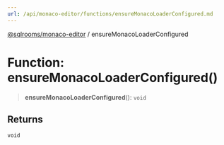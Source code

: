 ```yaml
---
url: /api/monaco-editor/functions/ensureMonacoLoaderConfigured.md
---
```

[@sqlrooms/monaco-editor](../index.md) / ensureMonacoLoaderConfigured

# Function: ensureMonacoLoaderConfigured()

> **ensureMonacoLoaderConfigured**(): `void`

## Returns

`void`
